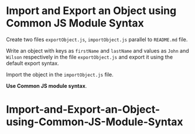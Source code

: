 # Import and Export an Object using Common JS Module Syntax

Create two files `exportObject.js`, `importObject.js` parallel to `README.md` file.

Write an object with keys as `firstName` and `lastName` and values as `John` and `Wilson` respectively in the file `exportObject.js` and export it using the default export syntax.

Import the object in the `importObject.js` file.

<b>Use Common JS module syntax</b>.
# Import-and-Export-an-Object-using-Common-JS-Module-Syntax

